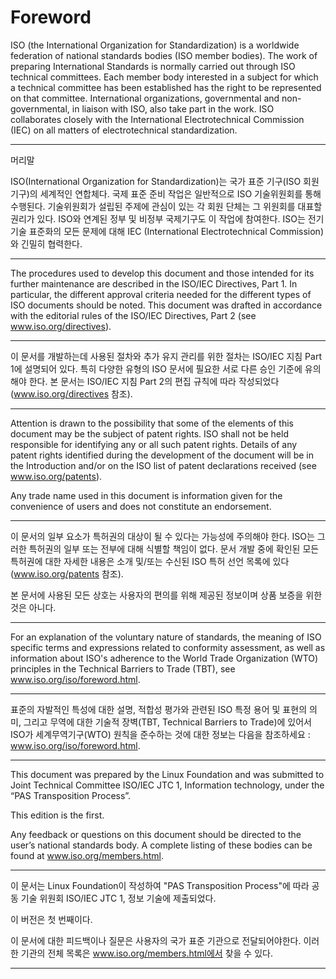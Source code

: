 # Foreword

ISO (the International Organization for Standardization) is a worldwide federation of national standards bodies (ISO member bodies). The work of preparing International Standards is normally carried out through ISO technical committees. Each member body interested in a subject for which a technical committee has been established has the right to be represented on that committee. International organizations, governmental and non-governmental, in liaison with ISO, also take part in the work. ISO collaborates closely with the International Electrotechnical Commission (IEC) on all matters of electrotechnical standardization. 

---
머리말

ISO(International Organization for Standardization)는 국가 표준 기구(ISO 회원 기구)의 세계적인 연합체다. 국제 표준 준비 작업은 일반적으로 ISO 기술위원회를 통해 수행된다. 기술위원회가 설립된 주제에 관심이 있는 각 회원 단체는 그 위원회를 대표할 권리가 있다. ISO와 연계된 정부 및 비정부 국제기구도 이 작업에 참여한다. ISO는 전기 기술 표준화의 모든 문제에 대해 IEC (International Electrotechnical Commission)와 긴밀히 협력한다.

---

The procedures used to develop this document and those intended for its further maintenance are described in the ISO/IEC Directives, Part 1. In particular, the different approval criteria needed for the different types of ISO documents should be noted. This document was drafted in accordance with the editorial rules of the ISO/IEC Directives, Part 2 (see www.iso.org/directives). 

---

이 문서를 개발하는데 사용된 절차와 추가 유지 관리를 위한 절차는 ISO/IEC 지침 Part 1에 설명되어 있다. 특히 다양한 유형의 ISO 문서에 필요한 서로 다른 승인 기준에 유의해야 한다. 본 문서는 ISO/IEC 지침 Part 2의 편집 규칙에 따라 작성되었다(www.iso.org/directives 참조).

---

Attention is drawn to the possibility that some of the elements of this document may be the subject of patent rights. ISO shall not be held responsible for identifying any or all such patent rights. Details of any patent rights identified during the development of the document will be in the Introduction and/or on the ISO list of patent declarations received (see www.iso.org/patents). 

Any trade name used in this document is information given for the convenience of users and does not constitute an endorsement. 

---
이 문서의 일부 요소가 특허권의 대상이 될 수 있다는 가능성에 주의해야 한다. ISO는 그러한 특허권의 일부 또는 전부에 대해 식별할 책임이 없다. 문서 개발 중에 확인된 모든 특허권에 대한 자세한 내용은 소개 및/또는 수신된 ISO 특허 선언 목록에 있다(www.iso.org/patents 참조).

본 문서에 사용된 모든 상호는 사용자의 편의를 위해 제공된 정보이며 상품 보증을 위한 것은 아니다.

---

For an explanation of the voluntary nature of standards, the meaning of ISO specific terms and expressions related to conformity assessment, as well as information about ISO's adherence to the World Trade Organization (WTO) principles in the Technical Barriers to Trade (TBT), see www.iso.org/iso/foreword.html. 

---
표준의 자발적인 특성에 대한 설명, 적합성 평가와 관련된 ISO 특정 용어 및 표현의 의미, 그리고 무역에 대한 기술적 장벽(TBT, Technical Barriers to Trade)에 있어서 ISO가 세계무역기구(WTO) 원칙을 준수하는 것에 대한 정보는 다음을 참조하세요 : www.iso.org/iso/foreword.html.

---

This document was prepared by the Linux Foundation and was submitted to Joint Technical Committee ISO/IEC JTC 1, Information technology, under the “PAS Transposition Process”. 

This edition is the first. 

Any feedback or questions on this document should be directed to the user’s national standards body. A complete listing of these bodies can be found at www.iso.org/members.html.

---
이 문서는 Linux Foundation이 작성하여 "PAS Transposition Process"에 따라 공동 기술 위원회 ISO/IEC JTC 1, 정보 기술에 제출되었다.

이 버전은 첫 번째이다.

이 문서에 대한 피드백이나 질문은 사용자의 국가 표준 기관으로 전달되어야한다. 이러한 기관의 전체 목록은 www.iso.org/members.html에서 찾을 수 있다.

---